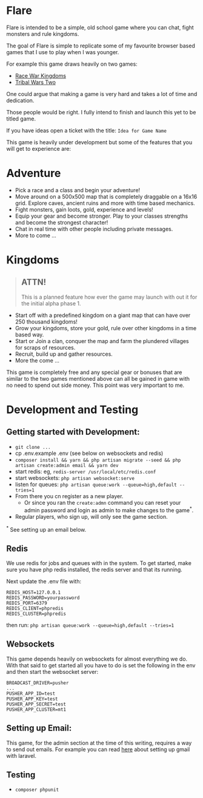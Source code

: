 # Flare

Flare is intended to be a simple, old school game where you can chat, fight monsters and rule kingdoms.

The goal of Flare is simple to replicate some of my favourite browser based games that I use to play when I was younger.

For example this game draws heavily on two games:

- [Race War Kingdoms](http://www.glitchless.com/racewarkingdoms.html)
- [Tribal Wars Two](https://www.innogames.com/games/tribal-wars-2/)

One could argue that making a game is very hard and takes a lot of time and dedication.

Those people would be right. I fully intend to finish and launch this yet to be titled game.

If you have ideas open a ticket with the title: `Idea for Game Name`

This game is heavily under development but some of the features that you will get to experience are:

# Adventure

- Pick a race and a class and begin your adventure!
- Move around on a 500x500 map that is completely draggable on a 16x16 grid. Explore caves, ancient ruins and more with time based mechanics.
- Fight monsters, gain loots, gold, experience and levels!
- Equip your gear and become stronger. Play to your classes strengths and become the strongest character!
- Chat in real time with other people including private messages.
- More to come ...

# Kingdoms

> ## ATTN!
>
> This is a planned feature how ever the game may launch with out it for the initial
> alpha phase 1.

- Start off with a predefined kingdom on a giant map that can have over 250 thousand kingdoms!
- Grow your kingdoms, store your gold, rule over other kingdoms in a time based way.
- Start or Join a clan, conquer the map and farm the plundered villages for scraps of resources.
- Recruit, build up and gather resources.
- More the come ...

This game is completely free and any special gear or bonuses that are similar to the two games mentioned above
can all be gained in game with no need to spend out side money. This point was very important to me.

# Development and Testing

## Getting started with Development:

- `git clone ...`
- cp .env.example .env (see below on websockets and redis)
- `composer install && yarn && php artisan migrate --seed && php artisan create:admin email && yarn dev`
- start redis: eg, `redis-server /usr/local/etc/redis.conf`
- start websockets: `php artisan websocket:serve`
- listen for queues: `php artisan queue:work --queue=high,default --tries=1`
- From there you cn register as a new player.
  - Or since you ran the `create:admn` command you can reset your admin password and login as admin to make changes to the game<sup>*</sup>.
- Regular players, who sign up, will only see the game section.

<sup>*</sup> See setting up an email below.


## Redis

We use redis for jobs and queues with in the system. To get started, make sure you have php redis installed, the redis server and that its running.

Next update the .env file with:

```
REDIS_HOST=127.0.0.1
REDIS_PASSWORD=yourpassword
REDIS_PORT=6379
REDIS_CLIENT=phpredis
REDIS_CLUSTER=phpredis
```

then run: `php artisan queue:work --queue=high,default --tries=1`

## Websockets

This game depends heavily on websockets for almost everything we do. With that said to get started all you have to do is set the following in the env
and then start the websocket server:

```
BROADCAST_DRIVER=pusher
...
PUSHER_APP_ID=test
PUSHER_APP_KEY=test
PUSHER_APP_SECRET=test
PUSHER_APP_CLUSTER=mt1
```

## Setting up Email:

This game, for the admin section at the time of this writing, requires a way to send out emails. For example you can read [here](https://medium.com/@agavitalis/how-to-send-an-email-in-laravel-using-gmail-smtp-server-53d962f01a0c) about setting up gmail with laravel.

## Testing

- `composer phpunit`
